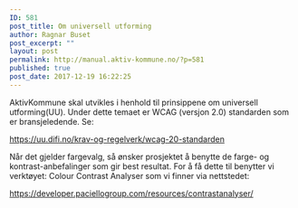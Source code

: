 ```yaml
---
ID: 581
post_title: Om universell utforming
author: Ragnar Buset
post_excerpt: ""
layout: post
permalink: http://manual.aktiv-kommune.no/?p=581
published: true
post_date: 2017-12-19 16:22:25
---
```

AktivKommune skal utvikles i henhold til prinsippene om universell utforming(UU). Under dette temaet er WCAG (versjon 2.0) standarden som er bransjeledende. Se:

<a href="https://uu.difi.no/krav-og-regelverk/wcag-20-standarden">https://uu.difi.no/krav-og-regelverk/wcag-20-standarden</a>

Når det gjelder fargevalg, så ønsker prosjektet å benytte de farge- og kontrast-anbefalinger som gir best resultat. For å få dette til benytter vi verktøyet:
Colour Contrast Analyser
som vi finner via nettstedet: 

<a href="https://developer.paciellogroup.com/resources/contrastanalyser/">https://developer.paciellogroup.com/resources/contrastanalyser/</a>